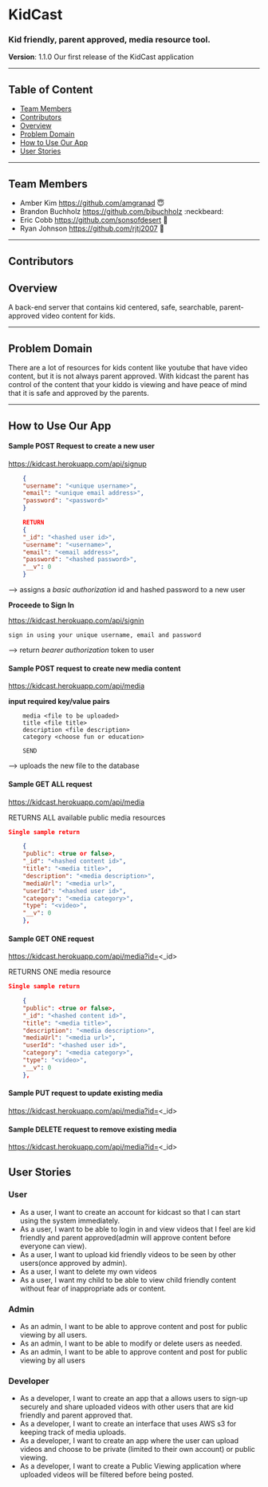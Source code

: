 
# KidCast

### Kid friendly, parent approved, media resource tool.
**Version**: 1.1.0 Our first release of the KidCast application
***

## Table of Content
* [Team Members](#Team-Members)
* [Contributors](#Contributors)
* [Overview](#Overview)
* [Problem Domain](#Problem-Domain)
* [How to Use Our App](#How-to-Use-Our-App)
* [User Stories](#User-Stories)
***

## Team Members
* Amber Kim https://github.com/amgranad :innocent:
* Brandon Buchholz https://github.com/bjbuchholz :neckbeard:
* Eric Cobb https://github.com/sonsofdesert :wolf:
* Ryan Johnson  https://github.com/rjtj2007 :evergreen_tree:
***

## Contributors


## Overview
A back-end server that contains kid centered, safe, searchable, parent-approved video content for kids.
***

## Problem Domain
There are a lot of resources for kids content like youtube that have video content, but it is not always parent approved. With kidcast the parent has control of the content that your kiddo is viewing and have peace of mind that it is safe and approved by the parents.
***

## How to Use Our App

#### Sample POST Request to create a new user

https://kidcast.herokuapp.com/api/signup
``` json
    {
    "username": "<unique username>",
    "email": "<unique email address>",
    "password": "<password>"
    }

    RETURN
    {
    "_id": "<hashed user id>",
    "username": "<username>",
    "email": "<email address>",
    "password": "<hashed password>",
    "__v": 0
    }
```
--> assigns a *basic authorization* id and hashed password to a new user

**Proceede to Sign In**

https://kidcast.herokuapp.com/api/signin

    sign in using your unique username, email and password

--> return *bearer authorization* token to user

#### Sample POST request to create new media content
https://kidcast.herokuapp.com/api/media

**input required key/value pairs**
```
    media <file to be uploaded>
    title <file title>
    description <file description>
    category <choose fun or education>

    SEND
```
    
--> uploads the new file to the database

#### Sample GET ALL request

https://kidcast.herokuapp.com/api/media

RETURNS ALL available public media resources

```json
Single sample return

    {
    "public": <true or false>,
    "_id": "<hashed content id>",
    "title": "<media title>",
    "description": "<media description>",
    "mediaUrl": "<media url>",
    "userId": "<hashed user id>",
    "category": "<media category>",
    "type": "<video>",
    "__v": 0
    },
```

#### Sample GET ONE request

https://kidcast.herokuapp.com/api/media?id=<_id>

RETURNS ONE media resource

```json
Single sample return

    {
    "public": <true or false>,
    "_id": "<hashed content id>",
    "title": "<media title>",
    "description": "<media description>",
    "mediaUrl": "<media url>",
    "userId": "<hashed user id>",
    "category": "<media category>",
    "type": "<video>",
    "__v": 0
    },
```

#### Sample PUT request to update existing media

https://kidcast.herokuapp.com/api/media?id=<_id>


#### Sample DELETE request to remove existing media

https://kidcast.herokuapp.com/api/media?id=<_id>

## User Stories

### User

 *  As a user, I want to create an account for kidcast so that I can start using the system immediately.
 *  As a user, I want to be able to login in and view videos that I feel are kid friendly and parent approved(admin will approve content before everyone can view).
 *  As a user, I want to upload kid friendly videos to be seen by other users(once approved by admin).
 *  As a user, I want to delete my own videos
 *  As a user, I want my child to be able to view child friendly content without fear of inappropriate ads or content. 

### Admin

 * As an admin, I want to be able to approve content and post for public viewing by all users.
 * As an admin, I want to be able to modify or delete users as needed.
 * As an admin, I want to be able to approve content and post for public viewing by all users

### Developer
 * As a developer, I want to create an app that a allows users to sign-up securely and share  uploaded videos with other users that are kid friendly and parent approved that.
 * As a developer, I want to create an interface that uses AWS s3 for keeping track of media uploads.
 * As a developer, I want to create an app where the user can upload videos and choose to be private (limited to their own account) or public viewing.
 * As a developer, I want to create a Public Viewing application where uploaded videos will be filtered before being posted. 


